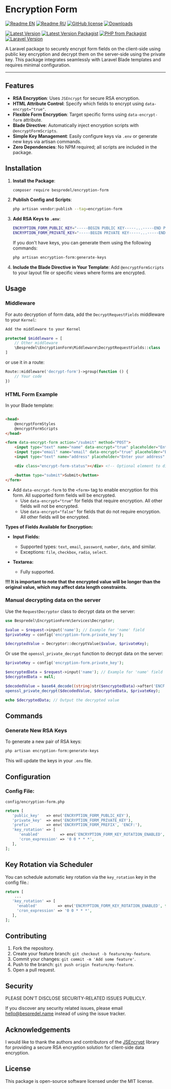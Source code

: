 # Encryption Form

[![Readme EN](https://img.shields.io/badge/README-EN-blue.svg)](https://github.com/bespredel/encryption-form/blob/master/README.md)
[![Readme RU](https://img.shields.io/badge/README-RU-blue.svg)](https://github.com/bespredel/encryption-form/blob/master/README_RU.md)
[![GitHub license](https://img.shields.io/badge/license-MIT-458a7b.svg)](https://github.com/bespredel/encryption-form/blob/master/LICENSE)
[![Downloads](https://img.shields.io/packagist/dt/bespredel/encryption-form.svg)](https://packagist.org/packages/bespredel/encryption-form)

[![Latest Version](https://img.shields.io/github/v/release/bespredel/encryption-form?logo=github)](https://github.com/bespredel/encryption-form/releases)
[![Latest Version Packagist](https://img.shields.io/packagist/v/bespredel/encryption-form.svg?logo=packagist&logoColor=white&color=F28D1A)](https://packagist.org/packages/bespredel/encryption-form)
[![PHP from Packagist](https://img.shields.io/packagist/php-v/bespredel/encryption-form.svg?logo=php&logoColor=white&color=777BB4)](https://php.net)
[![Laravel Version](https://img.shields.io/badge/laravel-%3E%3D9-FF2D20?logo=laravel)](https://laravel.com)

A Laravel package to securely encrypt form fields on the client-side using public key encryption and decrypt them on the server-side using the private
key. This package integrates seamlessly with Laravel Blade templates and requires minimal configuration.

---

## Features

- **RSA Encryption**: Uses `JSEncrypt` for secure RSA encryption.
- **HTML Attribute Control**: Specify which fields to encrypt using `data-encrypt="true"`.
- **Flexible Form Encryption**: Target specific forms using `data-encrypt-form` attribute.
- **Blade Directive**: Automatically inject encryption scripts with `@encryptFormScripts`.
- **Simple Key Management**: Easily configure keys via `.env` or generate new keys via artisan commands.
- **Zero Dependencies**: No NPM required; all scripts are included in the package.

## Installation

1. **Install the Package**:
   ```bash
   composer require bespredel/encryption-form
   ```
2. **Publish Config and Scripts**:
   ```bash
   php artisan vendor:publish --tag=encryption-form
   ```
3. **Add RSA Keys to ```.env```**:
   ```bash
   ENCRYPTION_FORM_PUBLIC_KEY="-----BEGIN PUBLIC KEY-----...-----END PUBLIC KEY-----"
   ENCRYPTION_FORM_PRIVATE_KEY="-----BEGIN PRIVATE KEY-----...-----END PRIVATE KEY-----"
   ```

   If you don't have keys, you can generate them using the following commands:
   ```bash
   php artisan encryption-form:generate-keys
   ```

4. **Include the Blade Directive in Your Template**:
   Add `@encryptFormScripts` to your layout file or specific views where forms are encrypted.

## Usage

### Middleware

For auto decryption of form data, add the `DecryptRequestFields` middleware to your `Kernel`:

```php
Add the middleware to your Kernel

protected $middleware = [
    // Other middleware
    \Bespredel\EncryptionForm\Middleware\DecryptRequestFields::class
]
```

or use it in a route:

```php
Route::middleware('decrypt-form')->group(function () {
    // Your code
})
```

### HTML Form Example

In your Blade template:

```html

<head>
    @encryptFormStyles
    @encryptFormScripts
</head>

<form data-encrypt-form action="/submit" method="POST">
    <input type="text" name="name" data-encrypt="true" placeholder="Enter your name" />
    <input type="email" name="email" data-encrypt="true" placeholder="Enter your email" />
    <input type="text" name="address" placeholder="Enter your address" />

    <div class="encrypt-form-status"></div> <!-- Optional element to display encryption operation status -->

    <button type="submit">Submit</button>
</form>
```

- Add `data-encrypt-form` to the `<form>` tag to enable encryption for this form. All supported form fields will be encrypted.
    - Use `data-encrypt="true"` for fields that require encryption. All other fields will not be encrypted.
    - Use `data-encrypt="false"` for fields that do not require encryption. All other fields will be encrypted.

**Types of Fields Available for Encryption:**

- **Input Fields:**
    - Supported types: `text`, `email`, `password`, `number`, `date`, and similar.
    - Exceptions: `file`, `checkbox`, `radio`, `select`.

- **Textarea:**
    - Fully supported.

**!!! It is important to note that the encrypted value will be longer than the original value, which may affect data length constraints.**

### Manual decrypting data on the server

Use the `RequestDecryptor` class to decrypt data on the server:

```php
use Bespredel\EncryptionForm\Services\Decryptor;

$value = $request->input('name'); // Example for 'name' field
$privateKey = config('encryption-form.private_key');

$decryptedValue = Decryptor::decryptValue($value, $privateKey);
```

Or use the `openssl_private_decrypt` function to decrypt data on the server:

```php
$privateKey = config('encryption-form.private_key');

$encryptedData = $request->input('name'); // Example for 'name' field
$decryptedData = null;

$decodedValue = base64_decode((string)str($encryptedData)->after('ENCF:'), true);
openssl_private_decrypt($decodedValue, $decryptedData, $privateKey);

echo $decryptedData; // Output the decrypted value
```

## Commands

### Generate New RSA Keys

To generate a new pair of RSA keys:

```bash
php artisan encryption-form:generate-keys
```

This will update the keys in your `.env` file.

## Configuration

### Config File:

```config/encryption-form.php```

```php
return [
   'public_key'   => env('ENCRYPTION_FORM_PUBLIC_KEY'),
   'private_key'  => env('ENCRYPTION_FORM_PRIVATE_KEY'),
   'prefix'       => env('ENCRYPTION_FORM_PREFIX', 'ENCF:'),
   'key_rotation' => [
      'enabled'         => env('ENCRYPTION_FORM_KEY_ROTATION_ENABLED', false),
      'cron_expression' => '0 0 * * *',
   ],
];
```

## Key Rotation via Scheduler

You can schedule automatic key rotation via the `key_rotation` key in the config file.:

```php
return [
    ...
   'key_rotation' => [
     'enabled'         => env('ENCRYPTION_FORM_KEY_ROTATION_ENABLED', false),
     'cron_expression' => '0 0 * * *',
   ],
];
```

## Contributing

1. Fork the repository.
2. Create your feature branch: `git checkout -b feature/my-feature`.
3. Commit your changes: `git commit -m 'Add some feature'`.
4. Push to the branch: `git push origin feature/my-feature`.
5. Open a pull request.

## Security

PLEASE DON'T DISCLOSE SECURITY-RELATED ISSUES PUBLICLY.

If you discover any security related issues, please email [hello@bespredel.name](hello@bespredel.name) instead of using the issue tracker.

## Acknowledgements

I would like to thank the authors and contributors of the [JSEncrypt](https://github.com/travist/jsencrypt) library for providing a secure RSA
encryption solution for client-side data encryption.

## License

This package is open-source software licensed under the MIT license.

